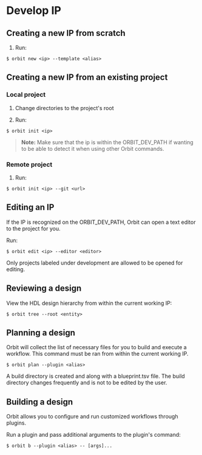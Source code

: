 # Develop IP

## Creating a new IP from scratch
1. Run:
```
$ orbit new <ip> --template <alias>
```

## Creating a new IP from an existing project

### Local project
1. Change directories to the project's root

2. Run:
```
$ orbit init <ip>
```

> __Note:__ Make sure that the ip is within the ORBIT_DEV_PATH if wanting to be able to detect it when using other Orbit commands.

### Remote project
1. Run:
```
$ orbit init <ip> --git <url>
```

## Editing an IP

If the IP is recognized on the ORBIT_DEV_PATH, Orbit can open a text editor to the project for you. 

Run:
```
$ orbit edit <ip> --editor <editor>
```

Only projects labeled under development are allowed to be opened for editing.

## Reviewing a design

View the HDL design hierarchy from within the current working IP:
```
$ orbit tree --root <entity>
```

## Planning a design

Orbit will collect the list of necessary files for you to build and execute a workflow. This command must be ran from within the current working IP.

```
$ orbit plan --plugin <alias>
```

A build directory is created and along with a blueprint.tsv file. The build directory changes frequently and is not to be edited by the user.

## Building a design

Orbit allows you to configure and run customized workflows through plugins.

Run a plugin and pass additional arguments to the plugin's command:
```
$ orbit b --plugin <alias> -- [args]...
```